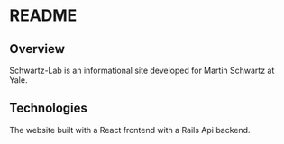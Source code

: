 # README

## Overview

Schwartz-Lab is an informational site developed for Martin Schwartz at Yale.

## Technologies
The website built with a React frontend with a Rails Api backend.